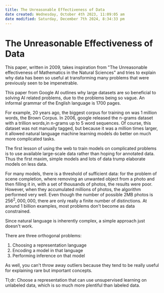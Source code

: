 ```yaml
---
title: The Unreasonable Effectiveness of Data
date created: Wednesday, October 4th 2023, 11:09:05 am
date modified: Saturday, December 7th 2024, 8:34:33 pm
---
```


# The Unreasonable Effectiveness of Data

This paper, written in 2009, takes inspiration from "The Unreasonable effectiveness of Mathematics in the Natural Sciences" and tries to explain why data has been so useful at transforming many problems that were previously seen to be impenetrable.

This paper from Google AI outlines why large datasets are so beneficial to solving AI related problems, due to the problems being so vague. An informal grammar of the English language is 1700 pages.

For example, 20 years ago, the biggest corpus for training on was 1 million words, the Brown Corpus. In 2006, google released the n-grams dataset with a trillion words,in n-grams up to 5 word sequences. Of course, this dataset was not manually tagged, but because it was a million times larger, it allowed natural language machine learning models do better on much more complicated tasks.

The first lesson of using the web to train models on complicated problems is to use available large-scale data rather than hoping for annotated data. Thus the first maxim, simple models and lots of data trump elaborate models on less data.

For many models, there is a threshold of sufficient data: for the problem of scene completion, where removing an unwanted object from a photo and then filling it in, with a set of thousands of photos, the results were poor. However, when they accumulated millions of photos, the algorithm performed very well. Even though the number of possible 2MB photos is $256 ^ 2,000,000$, there are only really a finite number of distinctions. At around 1 billion examples, most problems don't become as data constrained.

Since natural language is inherently complex, a simple approach just doesn't work.

There are three orthogonal problems:

1. Choosing a representation language
2. Encoding a model in that language
3. Performing inference on that model

As well, you can't throw away outliers because they tend to be really useful for explaining rare but important concepts.

Tl;dr: Choose a representation that can use unsupervised learning on unlabeled data, which is so much more plentiful than labeled data.
